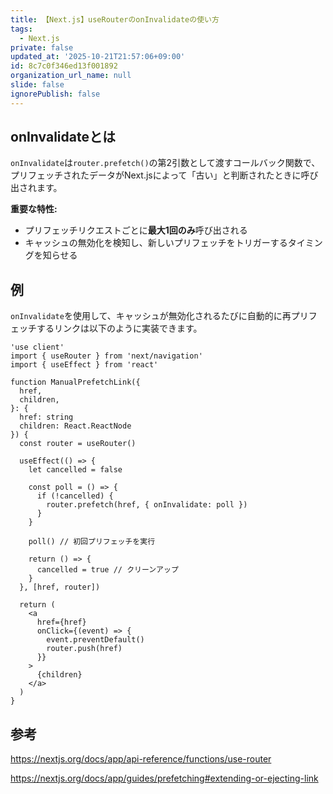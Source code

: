 ```yaml
---
title: 【Next.js】useRouterのonInvalidateの使い方
tags:
  - Next.js
private: false
updated_at: '2025-10-21T21:57:06+09:00'
id: 8c7c0f346ed13f001892
organization_url_name: null
slide: false
ignorePublish: false
---
```

## onInvalidateとは

`onInvalidate`は`router.prefetch()`の第2引数として渡すコールバック関数で、プリフェッチされたデータがNext.jsによって「古い」と判断されたときに呼び出されます。

**重要な特性:**
- プリフェッチリクエストごとに**最大1回のみ**呼び出される
- キャッシュの無効化を検知し、新しいプリフェッチをトリガーするタイミングを知らせる

## 例

`onInvalidate`を使用して、キャッシュが無効化されるたびに自動的に再プリフェッチするリンクは以下のように実装できます。

```tsx
'use client'
import { useRouter } from 'next/navigation'
import { useEffect } from 'react'

function ManualPrefetchLink({
  href,
  children,
}: {
  href: string
  children: React.ReactNode
}) {
  const router = useRouter()

  useEffect(() => {
    let cancelled = false

    const poll = () => {
      if (!cancelled) {
        router.prefetch(href, { onInvalidate: poll })
      }
    }

    poll() // 初回プリフェッチを実行

    return () => {
      cancelled = true // クリーンアップ
    }
  }, [href, router])

  return (
    <a
      href={href}
      onClick={(event) => {
        event.preventDefault()
        router.push(href)
      }}
    >
      {children}
    </a>
  )
}
```

## 参考

https://nextjs.org/docs/app/api-reference/functions/use-router

https://nextjs.org/docs/app/guides/prefetching#extending-or-ejecting-link

